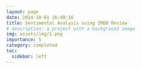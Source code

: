 ```yaml
---
layout: page
date: 2024-10-01 16:40:16
title: Sentimental Analysis using IMDB Review
# description: a project with a background image
img: assets/img/1.png
importance: 5
category: completed
toc:
  sidebar: left
---
```


